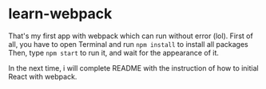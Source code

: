 # learn-webpack
That's my first app with webpack which can run without error (lol).
First of all, you have to open Terminal and run ``npm install`` to install all packages
Then, type ``npm start`` to run it, and wait for the appearance of it.

In the next time, i will complete README with the instruction of how to initial React with webpack.

